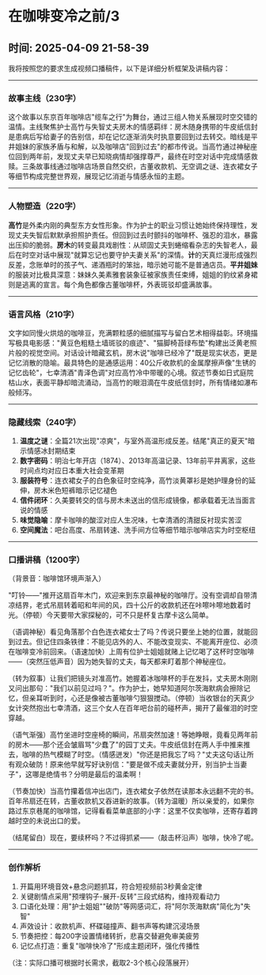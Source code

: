 # 在咖啡变冷之前/3

## 时间: 2025-04-09 21-58-39

我将按照您的要求生成视频口播稿件，以下是详细分析框架及讲稿内容：

---
### 故事主线（230字）
这个故事以东京百年咖啡店"缆车之行"为舞台，通过三组人物关系展现时空交错的温情。主线聚焦护士高竹与失智丈夫房木的情感羁绊：房木随身携带的牛皮纸信封是患病后写给妻子的告别信，却在记忆逐渐消失时执意要回到过去转交。暗线是平井姐妹的家族矛盾与和解，以及咖啡店"回到过去"的都市传说。当高竹通过神秘座位回到两年前，发现丈夫早已知晓病情却强撑尊严，最终在时空对话中完成情感救赎。三条故事线通过咖啡店场景自然交织，古董收款机、无空调之谜、连衣裙女子等细节构成完整世界观，展现记忆消逝与情感永恒的主题。

---
### 人物塑造（220字）
**高竹**是外柔内刚的典型东方女性形象。作为护士的职业习惯让她始终保持理性，发现丈夫失智后默默承担照护责任。但回到过去时颤抖的咖啡杯、强忍的泪水，暴露出压抑的脆弱。**房木**的转变最具戏剧性：从顽固丈夫到蜷缩看杂志的失智老人，最后在时空对话中展现"就算忘记也要守护夫妻关系"的深情。**计**的天真烂漫形成强烈反差，念账单时的孩子气、递酒瓶时的笨拙，暗示她可能不是普通店员。**平井姐妹**的服装对比极具深意：妹妹久美素雅套装象征被家族责任束缚，姐姐的豹纹紧身裙则是逃离的宣言。每个角色都像古董咖啡杯，外表斑驳却盛满故事。

---
### 语言风格（210字）
文字如同慢火烘焙的咖啡豆，充满颗粒感的细腻描写与留白艺术相得益彰。环境描写极具电影感："黄豆色粗糙土墙斑驳的痕迹"、"猫脚椅苔绿布垫"构建出泛黄老照片般的视觉空间。对话设计暗藏玄机，房木说"咖啡已经冷了"既是现实状态，更是记忆消散的隐喻。最具特色的是通感运用：40公斤收款机的金属摩擦声像"生锈的记忆齿轮"，七幸清酒"青泽色调"对应高竹冷中带暖的心境。叙述节奏如日式庭院枯山水，表面平静却暗流涌动，当高竹的眼泪滴在牛皮纸信封时，所有情绪如瀑布般倾泻。

---
### 隐藏线索（240字）
1. **温度之谜**：全篇21次出现"凉爽"，与室外高温形成反差。结尾"真正的夏天"暗示情感冰封期结束
2. **数字密码**：明治七年开店（1874）、2013年高温记录、13年前平井离家，这些时间点均对应日本重大社会变革期
3. **服装符号**：连衣裙女子的白色象征时空纯净，高竹淡黄罩衫是她护理身份的延伸，房木米色短裤暗示记忆褪色
4. **信件闭环**：久美要转交的信与房木未送出的信形成镜像，都承载着无法当面言说的情感
5. **味觉隐喻**：摩卡咖啡的酸涩对应人生况味，七幸清酒的清甜反衬现实苦涩
6. **空间魔法**：吧台高度、吊扇转速、洗手间方位等细节暗示咖啡店实为时空枢纽

---
### 口播讲稿（1200字）
（背景音：咖啡馆环境声渐入）

"叮铃——"推开这扇百年木门，欢迎来到东京最神秘的咖啡厅。没有空调却自带清凉结界，老式吊扇转着昭和年间的风，四十公斤的收款机还在咔嚓咔嚓地数着时光。（停顿）今天要带大家探秘的，可不只是杯复古摩卡这么简单。

（语调神秘）看见角落那个白色连衣裙女士了吗？传说只要坐上她的位置，就能回到过去。但记住四条铁律：不能见店外的人、不能改变现实、不能离开座位、必须在咖啡变冷前回来。（语速加快）上周有位护士姐姐就赌上记忆喝了这杯时空咖啡——（突然压低声音）因为她失智的丈夫，每天都来盯着那个神秘座位。

（转为叙事）让我们把镜头对准高竹。她握着冰咖啡杯的手在发抖，丈夫房木刚刚又问出那句："我们以前见过吗？"。作为护士，她早知道阿尔茨海默病会擦除记忆，但亲耳听到时，心还是像被古董咖啡勺狠狠搅动。（停顿）当收银台的天真少女计突然抱出七幸清酒，这三个女人在百年吧台前的碰杯声，揭开了最催泪的时空穿越。

（语气渐强）高竹坐进时空座椅的瞬间，吊扇突然加速！等她睁眼，竟看见两年前的房木——那个还会皱眉骂"少蠢了"的园丁丈夫。牛皮纸信封在两人手中推来推去，咖啡的热气模糊了时空。（情感迸发）"你还是把我忘了吗？"丈夫这句话让所有观众破防！原来他早就写好诀别信："要是做不成夫妻就分开，别当护士当妻子"，这哪是绝情书？分明是最后的温柔啊！

（节奏加快）当高竹攥着信冲出店门，连衣裙女子依然在读那本永远翻不完的书。百年吊扇还在转，古董收款机又吞进新的故事。（转为温暖）所以亲爱的，如果你路过东京巷尾的咖啡馆，记得看看菜单底部的小字：这里不仅卖咖啡，还寄存着跨越时空的未说出口的爱。

（结尾留白）现在，要续杯吗？不过得抓紧——（敲击杯沿声）咖啡，快冷了呢。

---
### 创作解析
1. 开篇用环境音效+悬念问题抓耳，符合短视频前3秒黄金定律
2. 关键剧情点采用"预埋钩子-展开-反转"三段式结构，维持观看动力
3. 口语化处理：用"护士姐姐""破防"等网感词汇，将"阿尔茨海默病"简化为"失智"
4. 声效设计：收款机声、杯碟碰撞声、翻书声等构建沉浸场景
5. 节奏把控：每200字设置情绪转折，悲喜交替避免审美疲劳
6. 记忆点打造：重复"咖啡快冷了"形成主题闭环，强化传播性

（注：实际口播可根据时长需求，截取2-3个核心段落展开）